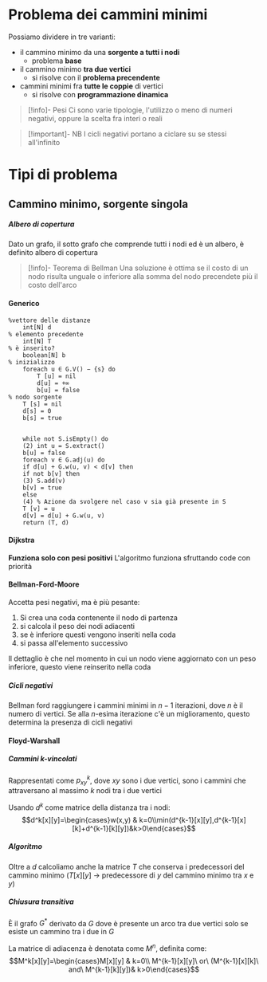 # Problema dei cammini minimi
Possiamo dividere in tre varianti: 
- il cammino minimo da una **sorgente a tutti i nodi**
	- problema **base**
- il cammino minimo **tra due vertici**
	- si risolve con il **problema precendente**
- cammini minimi fra **tutte le coppie** di vertici
	- si risolve con **programmazione dinamica**


> [!info]- Pesi
> Ci sono varie tipologie, l'utilizzo o meno di numeri negativi, oppure la scelta fra interi o reali

> [!important]- NB
> I cicli negativi portano a ciclare su se stessi all'infinito

# Tipi di problema
## Cammino minimo, sorgente singola
##### Albero di copertura
Dato un grafo, il sotto grafo che comprende tutti i nodi ed è un albero, è definito albero di copertura

> [!info]- Teorema di Bellman
>Una soluzione è ottima se il costo di un nodo risulta unguale o inferiore alla somma del nodo precendete più il costo dell'arco

#### Generico
```
%vettore delle distanze
	int[N] d
% elemento precedente
	int[N] T 
% è inserito?
	boolean[N] b 
% inizializzo
	foreach u ∈ G.V() − {s} do  
		T [u] = nil  
		d[u] = +∞  
		b[u] = false
% nodo sorgente  
	T [s] = nil  
	d[s] = 0  
	b[s] = true


	while not S.isEmpty() do  
	(2) int u = S.extract()  
	b[u] = false  
	foreach v ∈ G.adj(u) do  
	if d[u] + G.w(u, v) < d[v] then  
	if not b[v] then  
	(3) S.add(v)  
	b[v] = true  
	else  
	(4) % Azione da svolgere nel caso v sia già presente in S  
	T [v] = u  
	d[v] = d[u] + G.w(u, v)  
	return (T, d)
```
#### Dijkstra
**Funziona solo con pesi positivi**
L'algoritmo funziona sfruttando code con priorità

#### Bellman-Ford-Moore
Accetta pesi negativi, ma è più pesante:
1. Si crea una coda contenente il nodo di partenza
2. si calcola il peso dei nodi adiacenti
3. se è inferiore questi vengono inseriti nella coda
4. si passa all'elemento successivo

Il dettaglio è che nel momento in cui un nodo viene aggiornato con un peso inferiore, questo viene reinserito nella coda

##### Cicli negativi
Bellman ford raggiungere i cammini minimi in $n-1$ iterazioni, dove $n$ è il numero di vertici. Se alla $n$-esima iterazione c'è un miglioramento, questo determina la presenza di cicli negativi

#### Floyd-Warshall
##### Cammini k-vincolati
Rappresentati come $p_{xy}^k$, dove $x y$ sono i due vertici, sono i cammini che attraversano al massimo $k$ nodi tra i due vertici

Usando $d^k$ come matrice della distanza tra i nodi:
$$d^k[x][y]=\begin{cases}w(x,y) & k=0\\min(d^{k-1}[x][y],d^{k-1}[x][k]+d^{k-1}[k][y])&k>0\end{cases}$$
##### Algoritmo
Oltre a $d$ calcoliamo anche la matrice $T$ che conserva i predecessori del cammino minimo ($T[x][y]$ -> predecessore di $y$ del cammino minimo tra $x$ e $y$)

##### Chiusura transitiva
È il grafo $G^*$ derivato da $G$ dove è presente un arco tra due vertici solo se esiste un cammino tra i due in $G$

La matrice di adiacenza è denotata come $M^n$, definita come:
$$M^k[x][y]=\begin{cases}M[x][y] & k=0\\ M^{k-1}[x][y]\ or\ (M^{k-1}[x][k]\ and\ M^{k-1}[k][y])& k>0\end{cases}$$